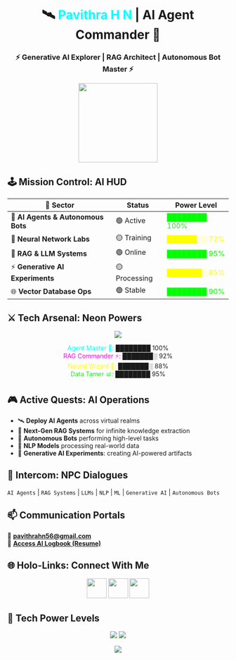 <!-- 🤖 ULTRA CYBERPUNK AI COMMAND HUD: PAVITHRA H N -->

<h1 align="center">🛰️ <span style="color:#00FFFF;">Pavithra H N</span> | AI Agent Commander 👾</h1>
<h3 align="center">⚡ Generative AI Explorer | RAG Architect | Autonomous Bot Master ⚡</h3>

<p align="center">
  <img src="https://media.giphy.com/media/L95W4wv8nnb9K/giphy.gif" width="180"/>
</p>



## 🕹️ Mission Control: AI HUD

| 🧭 Sector | Status | Power Level |
|-----------|--------|------------|
| 🤖 **AI Agents & Autonomous Bots** | 🟢 Active | <span style="color:#00FF00;">████████ 100%</span> |
| 🧠 **Neural Network Labs** | 🟡 Training | <span style="color:#FFFF00;">██████░░ 72%</span> |
| 🔗 **RAG & LLM Systems** | 🟢 Online | <span style="color:#00FF00;">████████ 95%</span> |
| ⚡ **Generative AI Experiments** | 🟡 Processing | <span style="color:#FFFF00;">███████░ 85%</span> |
| 🌐 **Vector Database Ops** | 🟢 Stable | <span style="color:#00FF00;">████████ 90%</span> |



## ⚔️ Tech Arsenal: Neon Powers

<p align="center">
  <img src="https://skillicons.dev/icons?i=python,tensorflow,pytorch,flask,langchain,huggingface,docker,git,html,css,js,mysql,opencv,vscode" />
</p>

<div align="center">
<span style="color:#00FFFF;">Agent Master 🤖:</span> ████████ 100%<br>
<span style="color:#FF00FF;">RAG Commander ⚡:</span> ███████░ 92%<br>
<span style="color:#FFFF00;">Neural Wizard 🧠:</span> ███████░ 88%<br>
<span style="color:#00FF00;">Data Tamer 📊:</span> ████████ 95%<br>
</div>

## 🎮 Active Quests: AI Operations

- 🛰️ **Deploy AI Agents** across virtual realms  
- 🔧 **Next-Gen RAG Systems** for infinite knowledge extraction  
- 🤖 **Autonomous Bots** performing high-level tasks  
- 🧠 **NLP Models** processing real-world data  
- 🌌 **Generative AI Experiments**: creating AI-powered artifacts  


## 💬 Intercom: NPC Dialogues

`AI Agents` | `RAG Systems` | `LLMs` | `NLP` | `ML` | `Generative AI` | `Autonomous Bots`



## 📫 Communication Portals

📩 **pavithrahn56@gmail.com**  
📜 [**Access AI Logbook (Resume)**](https://drive.google.com/file/d/1bUaXqcnPiJ6ODxb9lBNGTRKlG_xJY_po/view?usp=drivesdk)



## 🌐 Holo-Links: Connect With Me

<p align="center">
  <a href="https://linkedin.com/in/pavithrahn56" target="_blank"><img src="https://skillicons.dev/icons?i=linkedin" width="45"/></a>
  <a href="https://kaggle.com/pavithrahn" target="_blank"><img src="https://cdn.jsdelivr.net/gh/devicons/devicon/icons/kaggle/kaggle-original.svg" width="45"/></a>
  <a href="https://courses.cognitiveclass.ai/u/pavithrahn56" target="_blank"><img src="https://upload.wikimedia.org/wikipedia/commons/5/51/IBM_logo.svg" width="45"/></a>
</p>



## 🔮 Tech Power Levels

<p align="center">
  <img src="https://github-readme-stats.vercel.app/api/top-langs/?username=pavithra-hn&layout=compact&theme=radical&hide_border=true&bg_color=000000&title_color=00FFFF" />
  <img src="https://github-readme-streak-stats.herokuapp.com/?user=pavithra-hn&theme=tokyonight&hide_border=true&background=000000" />
</p>



<p align="center">
  <img src="https://readme-typing-svg.herokuapp.com?font=Orbitron&size=25&color=00FFFF&center=true&vCenter=true&width=700&lines=🛰️+Booting+AI+Agents...;⚡+Training+Neural+Networks...;🤖+Deploying+RAG+Systems...;🔥+Keep+Hacking,+Keep+Building,+Keep+Leveling!" />
</p>



